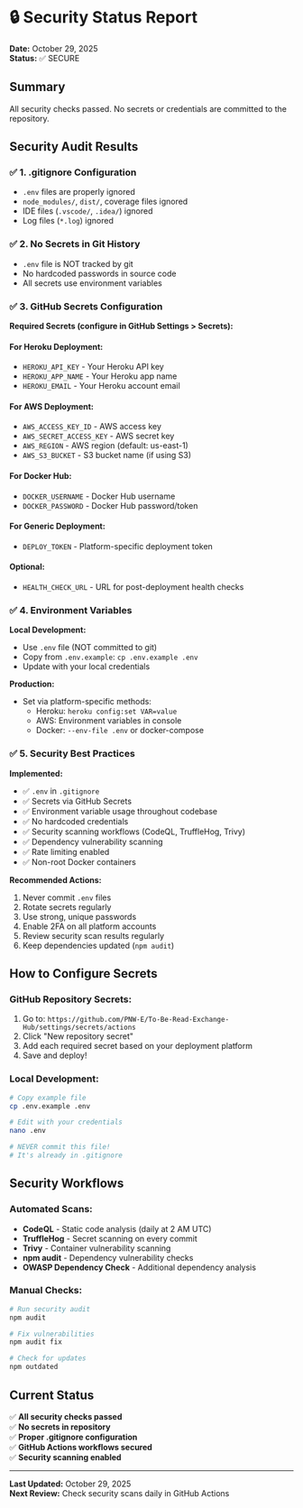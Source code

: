 # 🔒 Security Status Report

**Date:** October 29, 2025  
**Status:** ✅ SECURE

## Summary

All security checks passed. No secrets or credentials are committed to the repository.

## Security Audit Results

### ✅ 1. .gitignore Configuration
- `.env` files are properly ignored
- `node_modules/`, `dist/`, coverage files ignored
- IDE files (`.vscode/`, `.idea/`) ignored
- Log files (`*.log`) ignored

### ✅ 2. No Secrets in Git History
- `.env` file is NOT tracked by git
- No hardcoded passwords in source code
- All secrets use environment variables

### ✅ 3. GitHub Secrets Configuration

**Required Secrets (configure in GitHub Settings > Secrets):**

#### For Heroku Deployment:
- `HEROKU_API_KEY` - Your Heroku API key
- `HEROKU_APP_NAME` - Your Heroku app name
- `HEROKU_EMAIL` - Your Heroku account email

#### For AWS Deployment:
- `AWS_ACCESS_KEY_ID` - AWS access key
- `AWS_SECRET_ACCESS_KEY` - AWS secret key
- `AWS_REGION` - AWS region (default: us-east-1)
- `AWS_S3_BUCKET` - S3 bucket name (if using S3)

#### For Docker Hub:
- `DOCKER_USERNAME` - Docker Hub username
- `DOCKER_PASSWORD` - Docker Hub password/token

#### For Generic Deployment:
- `DEPLOY_TOKEN` - Platform-specific deployment token

#### Optional:
- `HEALTH_CHECK_URL` - URL for post-deployment health checks

### ✅ 4. Environment Variables

**Local Development:**
- Use `.env` file (NOT committed to git)
- Copy from `.env.example`: `cp .env.example .env`
- Update with your local credentials

**Production:**
- Set via platform-specific methods:
  - Heroku: `heroku config:set VAR=value`
  - AWS: Environment variables in console
  - Docker: `--env-file .env` or docker-compose

### ✅ 5. Security Best Practices

**Implemented:**
- ✅ `.env` in `.gitignore`
- ✅ Secrets via GitHub Secrets
- ✅ Environment variable usage throughout codebase
- ✅ No hardcoded credentials
- ✅ Security scanning workflows (CodeQL, TruffleHog, Trivy)
- ✅ Dependency vulnerability scanning
- ✅ Rate limiting enabled
- ✅ Non-root Docker containers

**Recommended Actions:**
1. Never commit `.env` files
2. Rotate secrets regularly
3. Use strong, unique passwords
4. Enable 2FA on all platform accounts
5. Review security scan results regularly
6. Keep dependencies updated (`npm audit`)

## How to Configure Secrets

### GitHub Repository Secrets:

1. Go to: `https://github.com/PNW-E/To-Be-Read-Exchange-Hub/settings/secrets/actions`
2. Click "New repository secret"
3. Add each required secret based on your deployment platform
4. Save and deploy!

### Local Development:

```bash
# Copy example file
cp .env.example .env

# Edit with your credentials
nano .env

# NEVER commit this file!
# It's already in .gitignore
```

## Security Workflows

### Automated Scans:
- **CodeQL** - Static code analysis (daily at 2 AM UTC)
- **TruffleHog** - Secret scanning on every commit
- **Trivy** - Container vulnerability scanning
- **npm audit** - Dependency vulnerability checks
- **OWASP Dependency Check** - Additional dependency analysis

### Manual Checks:
```bash
# Run security audit
npm audit

# Fix vulnerabilities
npm audit fix

# Check for updates
npm outdated
```

## Current Status

✅ **All security checks passed**  
✅ **No secrets in repository**  
✅ **Proper .gitignore configuration**  
✅ **GitHub Actions workflows secured**  
✅ **Security scanning enabled**

---

**Last Updated:** October 29, 2025  
**Next Review:** Check security scans daily in GitHub Actions
